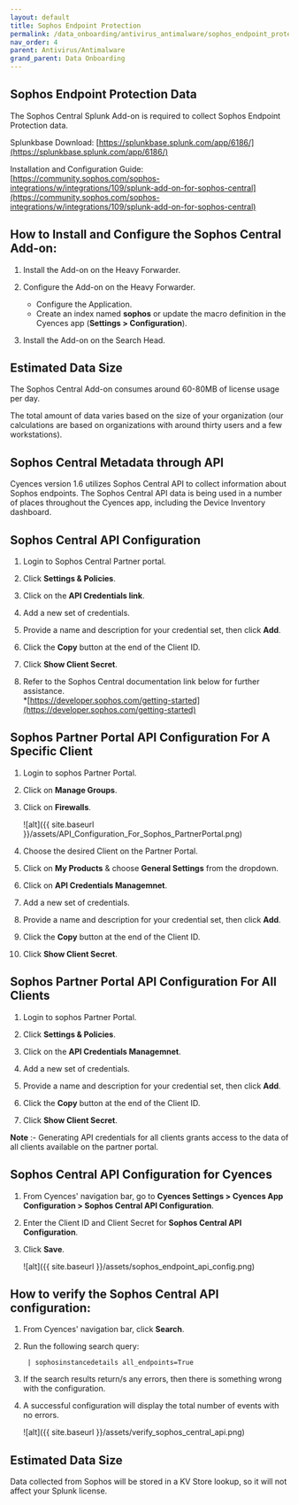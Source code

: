 ```yaml
---
layout: default
title: Sophos Endpoint Protection
permalink: /data_onboarding/antivirus_antimalware/sophos_endpoint_protection/
nav_order: 4
parent: Antivirus/Antimalware
grand_parent: Data Onboarding
---
```


## **Sophos Endpoint Protection Data**

The Sophos Central Splunk Add-on is required to collect Sophos Endpoint Protection data. 

Splunkbase Download:
[https://splunkbase.splunk.com/app/6186/](https://splunkbase.splunk.com/app/6186/) 
 
Installation and Configuration Guide:
[https://community.sophos.com/sophos-integrations/w/integrations/109/splunk-add-on-for-sophos-central](https://community.sophos.com/sophos-integrations/w/integrations/109/splunk-add-on-for-sophos-central)

## How to Install and Configure the Sophos Central Add-on: 

1. Install the Add-on on the Heavy Forwarder. 

2. Configure the Add-on on the Heavy Forwarder. 
    * Configure the Application. 
    * Create an index named **sophos** or update the macro definition in the Cyences app (**Settings > Configuration**). 

3. Install the Add-on on the Search Head. 

## Estimated Data Size  
The Sophos Central Add-on consumes around 60-80MB of license usage per day. 

The total amount of data varies based on the size of your organization (our calculations are based on organizations with around thirty users and a few workstations). 

## **Sophos Central Metadata through API**
Cyences version 1.6 utilizes Sophos Central API to collect information about Sophos endpoints. The Sophos Central API data is being used in a number of places throughout the Cyences app, including the Device Inventory dashboard. 

## Sophos Central API Configuration

1. Login to Sophos Central Partner portal. 

2. Click **Settings & Policies**. 

3. Click on the **API Credentials link**.

4. Add a new set of credentials. 

5. Provide a name and description for your credential set, then click **Add**. 

6. Click the **Copy** button at the end of the Client ID.  

7. Click **Show Client Secret**. 

8. Refer to the Sophos Central documentation link below for further assistance.  
    *[https://developer.sophos.com/getting-started](https://developer.sophos.com/getting-started) 

## Sophos Partner Portal API Configuration For A Specific Client

1. Login to sophos Partner Portal.

2. Click on **Manage Groups**.

3. Click on **Firewalls**.

    ![alt]({{ site.baseurl }}/assets/API_Configuration_For_Sophos_PartnerPortal.png)

4. Choose the desired Client on the Partner Portal.

4. Click on **My Products** & choose **General Settings** from the dropdown.

5. Click on **API Credentials Managemnet**.

6. Add a new set of credentials. 

7. Provide a name and description for your credential set, then click **Add**. 

8. Click the **Copy** button at the end of the Client ID.  

9. Click **Show Client Secret**. 

## Sophos Partner Portal API Configuration For All Clients

1. Login to sophos Partner Portal.

2. Click **Settings & Policies**. 

3. Click on the **API Credentials Managemnet**.

4. Add a new set of credentials. 

5. Provide a name and description for your credential set, then click **Add**.

6. Click the **Copy** button at the end of the Client ID. 

7. Click **Show Client Secret**. 

**Note** :- Generating API credentials for all clients grants access to the data of all clients available on the partner portal.

## Sophos Central API Configuration for Cyences  

1. From Cyences' navigation bar, go to **Cyences Settings > Cyences App Configuration > Sophos Central API Configuration**. 

2. Enter the Client ID and Client Secret for **Sophos Central API Configuration**.

3. Click **Save**.

    ![alt]({{ site.baseurl }}/assets/sophos_endpoint_api_config.png)

## How to verify the Sophos Central API configuration: 

1. From Cyences' navigation bar, click **Search**.

2. Run the following search query: 
    
        | sophosinstancedetails all_endpoints=True 

3. If the search results return/s any errors, then there is something wrong with the configuration. 

4. A successful configuration will display the total number of events with no errors.  

    ![alt]({{ site.baseurl }}/assets/verify_sophos_central_api.png)

## Estimated Data Size
Data collected from Sophos will be stored in a KV Store lookup, so it will not affect your Splunk license. 